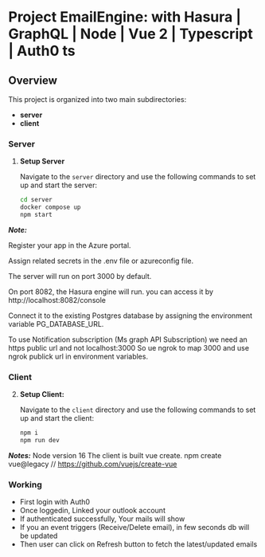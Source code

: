 # Project EmailEngine: with Hasura | GraphQL | Node | Vue 2 | Typescript | Auth0 ts

## Overview

This project is organized into two main subdirectories:

- **server**
- **client**

### Server

1. **Setup Server**

   Navigate to the `server` directory and use the following commands to set up and start the server:

   ```sh
   cd server
   docker compose up
   npm start
***Note:***

Register your app in the Azure portal.

Assign related secrets in the .env file or azureconfig file.

The server will run on port 3000 by default.

On port 8082, the Hasura engine will run. you can access it by http://localhost:8082/console

Connect it to the existing Postgres database 
by assigning the environment variable PG_DATABASE_URL.

To use Notification subscription (Ms graph API Subscription) we need an https public url and not localhost:3000
So ue ngrok to map 3000 and use ngrok publick url in environment variables.


### Client
2. **Setup Client:**

   Navigate to the `client` directory and use the following commands to set up and start the client:

   ```sh
   npm i
   npm run dev

***Notes:***
Node version 16
The client is built vue create.
npm create vue@legacy // https://github.com/vuejs/create-vue


### Working

* First login with Auth0
* Once loggedin, Linked your outlook account
* If authenticated successfully, Your mails will show
* If you an event triggers (Receive/Delete email), in few seconds db will be updated
* Then user can click on Refresh button to fetch the latest/updated emails

